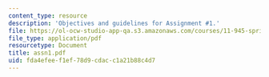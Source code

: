 ```yaml
---
content_type: resource
description: 'Objectives and guidelines for Assignment #1.'
file: https://ol-ocw-studio-app-qa.s3.amazonaws.com/courses/11-945-springfield-studio-spring-2004/fda4efeef1ef78d9cdacc1a21b88c4d7_assn1.pdf
file_type: application/pdf
resourcetype: Document
title: assn1.pdf
uid: fda4efee-f1ef-78d9-cdac-c1a21b88c4d7
---
```

